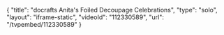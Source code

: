 {
    "title": "docrafts Anita's Foiled Decoupage Celebrations",
    "type": "solo",
    "layout": "iframe-static",
    "videoId": "112330589",
    "url": "\/tvpembed\/112330589"
}